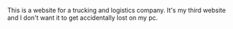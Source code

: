 This is a website for a trucking and logistics company. It's my third website and I don't want it to get accidentally lost on my pc.
